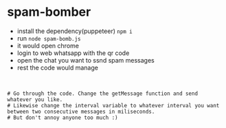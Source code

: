 # spam-bomber

- install the dependency(puppeteer) `npm i`
- run `node spam-bomb.js`
- it would open chrome
- login to web whatsapp with the qr code
- open the chat you want to ssnd spam messages
- rest the code would manage 
<br>

```
# Go through the code. Change the getMessage function and send whatever you like. 
# Likewise change the interval variable to whatever interval you want between two consecutive messages in miliseconds. 
# But don't annoy anyone too much :)
```
